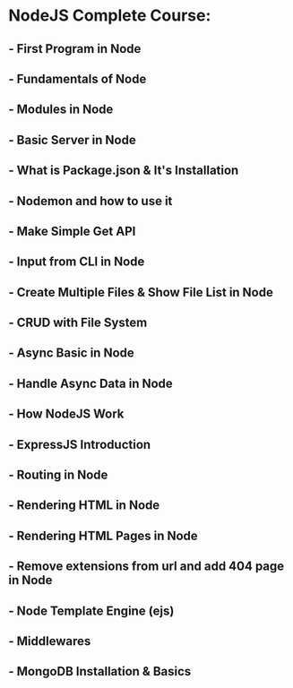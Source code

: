 # NodeJS Complete Course:      

## - First Program in Node 
## - Fundamentals of Node
## - Modules in Node
## - Basic Server in Node
## - What is Package.json & It's Installation
## - Nodemon and how to use it
## - Make Simple Get API  
## - Input from CLI in Node
## - Create Multiple Files & Show File List in Node 
## - CRUD with File System
## - Async Basic in Node
## - Handle Async Data in Node
## - How NodeJS Work
## - ExpressJS Introduction
## - Routing in Node
## - Rendering HTML in Node
## - Rendering HTML Pages in Node
## - Remove extensions from url and add 404 page in Node
## - Node Template Engine (ejs)
## - Middlewares 
## - MongoDB Installation & Basics
